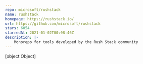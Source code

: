 ```yaml
---
repo: microsoft/rushstack
name: rushstack
homepage: https://rushstack.io/
url: https://github.com/microsoft/rushstack
stars: 6054
starredAt: 2021-01-02T00:08:46Z
description: |-
    Monorepo for tools developed by the Rush Stack community
---
```


[object Object]
